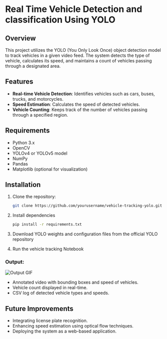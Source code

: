 # Real Time Vehicle Detection and classification Using YOLO

## Overview
This project utilizes the YOLO (You Only Look Once) object detection model to track vehicles in a given video feed. The system detects the type of vehicle, calculates its speed, and maintains a count of vehicles passing through a designated area.

## Features
- **Real-time Vehicle Detection**: Identifies vehicles such as cars, buses, trucks, and motorcycles.
- **Speed Estimation**: Calculates the speed of detected vehicles.
- **Vehicle Counting**: Keeps track of the number of vehicles passing through a specified region.

## Requirements
- Python 3.x
- OpenCV
- YOLOv4 or YOLOv5 model
- NumPy
- Pandas
- Matplotlib (optional for visualization)

## Installation

1. Clone the repository:
    ```bash
    git clone https://github.com/yourusername/vehicle-tracking-yolo.git

2. Install dependencies
    ```bash
    pip install -r requirements.txt

3. Download YOLO weights and configuration files from the official YOLO repository

4. Run the vehicle tracking Notebook

### Output:
![Output GIF](output/yolo_output.gif/)


- Annotated video with bounding boxes and speed of vehicles.
- Vehicle count displayed in real-time.
- CSV log of detected vehicle types and speeds.

## Future Improvements
- Integrating license plate recognition.
- Enhancing speed estimation using optical flow techniques.
- Deploying the system as a web-based application.
